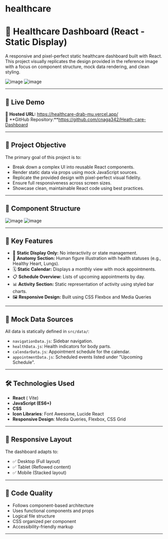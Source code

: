 # healthcare
# 🏥 Healthcare Dashboard (React - Static Display)

A responsive and pixel-perfect static healthcare dashboard built with React. This project visually replicates the design provided in the reference image with a focus on component structure, mock data rendering, and clean styling.

![image](https://github.com/user-attachments/assets/29e904f5-a011-419f-82b3-8664bec50b71)
![image](https://github.com/user-attachments/assets/f477b9c9-f6f3-4f47-97f1-3951c1889723)


---

## 🚀 Live Demo

🔗 **Hosted URL:** https://healthcare-drab-mu.vercel.app/ <br>
🔗 **GitHub Repository:**https://github.com/cnaga342/Heath-care-Dashboard

---

## 📌 Project Objective

The primary goal of this project is to:

- Break down a complex UI into reusable React components.
- Render static data via props using mock JavaScript sources.
- Replicate the provided design with pixel-perfect visual fidelity.
- Ensure full responsiveness across screen sizes.
- Showcase clean, maintainable React code using best practices.

---

## 🧱 Component Structure
![image](https://github.com/user-attachments/assets/8a0f2e9c-756f-4eb3-923f-59d64b66f565)
![image](https://github.com/user-attachments/assets/29b04a9f-a3ef-47f2-a58e-1f305aaa5066)

---

## 🧩 Key Features

- 📌 **Static Display Only:** No interactivity or state management.
- 🧬 **Anatomy Section:** Human figure illustration with health statuses (e.g., Healthy Heart, Lungs).
- 🗓️ **Static Calendar:** Displays a monthly view with mock appointments.
- 📋 **Schedule Overview:** Lists of upcoming appointments by day.
- 📊 **Activity Section:** Static representation of activity using styled bar charts.
- 🖼️ **Responsive Design:** Built using CSS Flexbox and Media Queries

---

## 📁 Mock Data Sources

All data is statically defined in `src/data/`:

- `navigationData.js`: Sidebar navigation.
- `healthData.js`: Health indicators for body parts.
- `calendarData.js`: Appointment schedule for the calendar.
- `appointmentData.js`: Scheduled events listed under "Upcoming Schedule".

---

## 🛠️ Technologies Used

- **React** ( Vite)
- **JavaScript (ES6+)**
- **CSS** 
- **Icon Libraries**: Font Awesome, Lucide React
- **Responsive Design**: Media Queries, Flexbox, CSS Grid

---

## 📱 Responsive Layout

The dashboard adapts to:

- ✅ Desktop (Full layout)
- ✅ Tablet (Reflowed content)
- ✅ Mobile (Stacked layout)

---





## 🧹 Code Quality

- Follows component-based architecture
- Uses functional components and props
- Logical file structure
- CSS organized per component
- Accessibility-friendly markup

---






